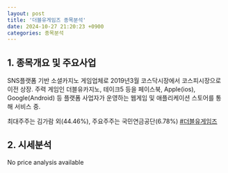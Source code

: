 ```yaml
---
layout: post
title: '더블유게임즈 종목분석'
date: 2024-10-27 21:20:23 +0900
categories: 종목분석
---
```


## 1. 종목개요 및 주요사업

SNS플랫폼 기반 소셜카지노 게임업체로 2019년3월 코스닥시장에서 코스피시장으로 이전 상장. 주력 게임인 더블유카지노, 테이크5 등을 페이스북, Apple(ios), Google(Android) 등 플랫폼 사업자가 운영하는 웹게임 및 애플리케이션 스토어를 통해 서비스 중. 

최대주주는 김가람 외(44.46%), 주요주주는 국민연금공단(6.78%)
[#더블유게임즈](#)

## 2. 시세분석

No price analysis available
